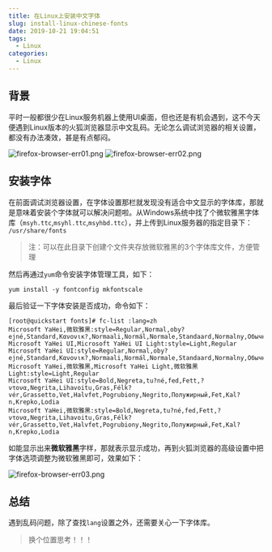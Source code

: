 ```yaml
---
title: 在Linux上安装中文字体
slug: install-linux-chinese-fonts
date: 2019-10-21 19:04:51
tags:
  - Linux
categories:
  - Linux
---
```


## 背景

平时一般都很少在Linux服务机器上使用UI桌面，但也还是有机会遇到，这不今天便遇到Linux版本的火狐浏览器显示中文乱码。无论怎么调试浏览器的相关设置，都没有办法凑效，甚是有点郁闷。

![firefox-browser-err01.png](http://myblog.lisenhui.cn/firefox-browser-err01.png-alias)
![firefox-browser-err02.png](http://myblog.lisenhui.cn/firefox-browser-err02.png-alias)

<!--more-->

## 安装字体

在前面调试浏览器设置，在字体设置那栏就发现没有适合中文显示的字体库，那就是意味着安装个字体就可以解决问题啦。从Windows系统中找了个微软雅黑字体库（`msyh.ttc`,`msyhl.ttc`,`msyhbd.ttc`），并上传到Linux服务器的指定目录下： `/usr/share/fonts`

> 注：可以在此目录下创建个文件夹存放微软雅黑的3个字体库文件，方便管理

然后再通过`yum`命令安装字体管理工具，如下：

```shell
yum install -y fontconfig mkfontscale
```

最后验证一下字体安装是否成功，命令如下：

```shell
[root@quickstart fonts]# fc-list :lang=zh
Microsoft YaHei,微软雅黑:style=Regular,Normal,oby?ejné,Standard,Κανονικ?,Normaali,Normál,Normale,Standaard,Normalny,Обычный,Normálne,Navadno,Arrunta
Microsoft YaHei UI,Microsoft YaHei UI Light:style=Light,Regular
Microsoft YaHei UI:style=Regular,Normal,oby?ejné,Standard,Κανονικ?,Normaali,Normál,Normale,Standaard,Normalny,Обычный,Normálne,Navadno,Arrunta
Microsoft YaHei,微软雅黑,Microsoft YaHei Light,微软雅黑 Light:style=Light,Regular
Microsoft YaHei UI:style=Bold,Negreta,tu?né,fed,Fett,?ντονα,Negrita,Lihavoitu,Gras,Félk?vér,Grassetto,Vet,Halvfet,Pogrubiony,Negrito,Полужирный,Fet,Kal?n,Krepko,Lodia
Microsoft YaHei,微软雅黑:style=Bold,Negreta,tu?né,fed,Fett,?ντονα,Negrita,Lihavoitu,Gras,Félk?vér,Grassetto,Vet,Halvfet,Pogrubiony,Negrito,Полужирный,Fet,Kal?n,Krepko,Lodia
```

如能显示出来**微软雅黑**字样，那就表示显示成功，再到火狐浏览器的高级设置中把字体选项调整为微软雅黑即可，效果如下：

![firefox-browser-err03.png](http://myblog.lisenhui.cn/firefox-browser-err03.png-alias)


## 总结

遇到乱码问题，除了查找`lang`设置之外，还需要关心一下字体库。

>  换个位置思考！！！





